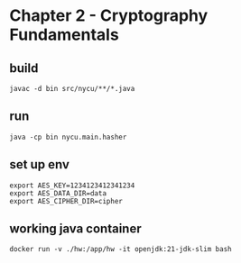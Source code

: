 # Chapter 2 - Cryptography Fundamentals

## build

```
javac -d bin src/nycu/**/*.java
```

## run

```
java -cp bin nycu.main.hasher
```

## set up env

```
export AES_KEY=1234123412341234
export AES_DATA_DIR=data
export AES_CIPHER_DIR=cipher
```

## working java container

```
docker run -v ./hw:/app/hw -it openjdk:21-jdk-slim bash
```
